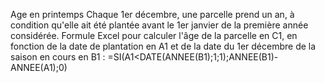 Age en printemps
Chaque 1er décembre, une parcelle prend un an, à condition qu'elle ait été plantée avant le 1er janvier de la première année considérée.
Formule Excel pour calculer l'âge de la parcelle en C1, en fonction de la date de plantation en A1 et de la date du 1er décembre de la saison en cours en B1 : =SI(A1<DATE(ANNEE(B1);1;1);ANNEE(B1)-ANNEE(A1);0)
